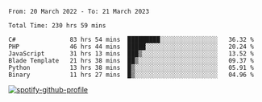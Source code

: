 <!--START_SECTION:waka-->

```text
From: 20 March 2022 - To: 21 March 2023

Total Time: 230 hrs 59 mins

C#               83 hrs 54 mins  █████████░░░░░░░░░░░░░░░░   36.32 %
PHP              46 hrs 44 mins  █████░░░░░░░░░░░░░░░░░░░░   20.24 %
JavaScript       31 hrs 13 mins  ███▒░░░░░░░░░░░░░░░░░░░░░   13.52 %
Blade Template   21 hrs 38 mins  ██▒░░░░░░░░░░░░░░░░░░░░░░   09.37 %
Python           13 hrs 38 mins  █▒░░░░░░░░░░░░░░░░░░░░░░░   05.91 %
Binary           11 hrs 27 mins  █▒░░░░░░░░░░░░░░░░░░░░░░░   04.96 %
```

<!--END_SECTION:waka-->
[![spotify-github-profile](https://spotify-github-profile.vercel.app/api/view?uid=c00zprrvy9xiloa9qnco3hmng&cover_image=true&theme=novatorem&show_offline=false&background_color=121212&bar_color=53b14f&bar_color_cover=false)](https://spotify-github-profile.vercel.app/api/view?uid=c00zprrvy9xiloa9qnco3hmng&redirect=true)
